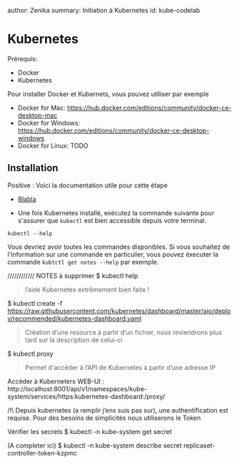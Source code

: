 author: Zenika
summary: Initiation à Kubernetes
id: kube-codelab

# Kubernetes

Prérequis:

- Docker
- Kubernetes

Pour installer Docker et Kubernets, vous pouvez utiliser par exemple

- Docker for Mac: https://hub.docker.com/editions/community/docker-ce-desktop-mac
- Docker for Windows: https://hub.docker.com/editions/community/docker-ce-desktop-windows
- Docker for Linux: TODO

## Installation

Positive
: Voici la documentation utile pour cette étape

- [Blabla](blabla)


- Une fois Kubernetes installé, exécutez la commande suivante pour s'assurer que `kubectl` est bien accessible depuis votre terminal. 

```shell
kubectl --help
```
Vous devriez avoir toutes les commandes disponibles. Si vous souhaitez de l'information sur une commande en particulier, vous pouvez éxecuter la commande `kubtctl get notes --help` par exemple. 

//////////// NOTES à supprimer
$ kubectl help 
> l’aide Kubernetes extrêmement bien faite !

$ kubectl create -f https://raw.githubusercontent.com/kubernetes/dashboard/master/aio/deploy/recommended/kubernetes-dashboard.yaml
> Création d’une resource à partir d’un fichier, nous reviendrons plus tard sur la description de celui-ci

$ kubectl proxy
> Permet d'accéder à l’API de Kubernetes à partir d’une adresse IP

Accéder à Kuberneters WEB-UI : http://localhost:8001/api/v1/namespaces/kube-system/services/https:kubernetes-dashboard:/proxy/ 

/!\ Depuis kubernetes (a remplir j’ens suis pas sur), une authentification est requise. Pour des besoins de simplicités nous utiliserons le Token

Vérifier les secrets
$ kubectl -n kube-system get secret

(A completer ici)
$ kubectl -n kube-system describe secret replicaset-controller-token-kzpmc

